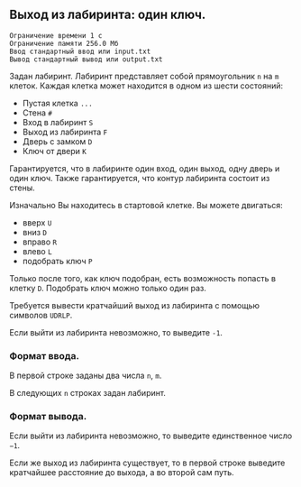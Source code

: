 ## Выход из лабиринта: один ключ.

```
Ограничение времени 1 с
Ограничение памяти 256.0 Мб
Ввод стандартный ввод или input.txt
Вывод стандартный вывод или output.txt
```

Задан лабиринт. Лабиринт представляет собой прямоугольник `n` на `m` клеток. Каждая клетка может находится в одном из шести состояний:

* Пустая клетка `...`
* Стена `#`
* Вход в лабиринт `S`
* Выход из лабиринта `F`
* Дверь с замком `D`
* Ключ от двери `K`

Гарантируется, что в лабиринте один вход, один выход, одну дверь и один ключ. Также гарантируется, что контур лабиринта состоит из стены.

Изначально Вы находитесь в стартовой клетке. Вы можете двигаться:
* вверх `U`
* вниз `D`
* вправо `R`
* влево `L`
* подобрать ключ `P`

Только после того, как ключ подобран, есть возможность попасть в клетку `D`. Подобрать ключ можно только один раз.

Требуется вывести кратчайший выход из лабиринта с помощью символов `UDRLP`.

Если выйти из лабиринта невозможно, то выведите `-1`.

### Формат ввода.
В первой строке заданы два числа ``n``, ``m``.

В следующих ``n`` строках задан лабиринт.

### Формат вывода.
Если выйти из лабиринта невозможно, то выведите единственное число ``−1``.

Если же выход из лабиринта существует, то в первой строке выведите кратчайшее расстояние до выхода, а во второй сам путь.